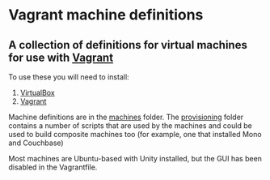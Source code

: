 # Vagrant machine definitions

##  A collection of definitions for virtual machines for use with [Vagrant](http://www.vagrantup.com)

To use these you will need to install:

1. [VirtualBox](https://www.virtualbox.org/wiki/Downloads)
2. [Vagrant](https://www.vagrantup.com/downloads.html)

Machine definitions are in the [machines](https://github.com/foxy1982/vagrant/tree/master/machines) folder.  The [provisioning](https://github.com/foxy1982/vagrant/tree/master/provisioning) folder contains a number of scripts that are used by the machines and could be used to build composite machines too (for example, one that installed Mono and Couchbase)

Most machines are Ubuntu-based with Unity installed, but the GUI has been disabled in the Vagrantfile.